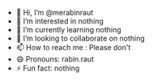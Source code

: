 - 👋 Hi, I’m @merabinraut
- 👀 I’m interested in nothing
- 🌱 I’m currently learning nothing
- 💞️ I’m looking to collaborate on nothing
- 📫 How to reach me : Please don't
- 😄 Pronouns: rabin.raut
- ⚡ Fun fact: nothing

<!---
merabinraut/merabinraut is a ✨ special ✨ repository because its `README.md` (this file) appears on your GitHub profile.
You can click the Preview link to take a look at your changes.
--->
